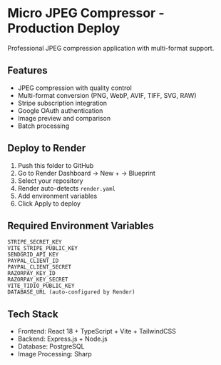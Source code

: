 # Micro JPEG Compressor - Production Deploy

Professional JPEG compression application with multi-format support.

## Features
- JPEG compression with quality control
- Multi-format conversion (PNG, WebP, AVIF, TIFF, SVG, RAW)
- Stripe subscription integration
- Google OAuth authentication
- Image preview and comparison
- Batch processing

## Deploy to Render

1. Push this folder to GitHub
2. Go to Render Dashboard → New + → Blueprint
3. Select your repository
4. Render auto-detects `render.yaml`
5. Add environment variables
6. Click Apply to deploy

## Required Environment Variables

```
STRIPE_SECRET_KEY
VITE_STRIPE_PUBLIC_KEY  
SENDGRID_API_KEY
PAYPAL_CLIENT_ID
PAYPAL_CLIENT_SECRET
RAZORPAY_KEY_ID
RAZORPAY_KEY_SECRET
VITE_TIDIO_PUBLIC_KEY
DATABASE_URL (auto-configured by Render)
```

## Tech Stack
- Frontend: React 18 + TypeScript + Vite + TailwindCSS
- Backend: Express.js + Node.js
- Database: PostgreSQL
- Image Processing: Sharp
